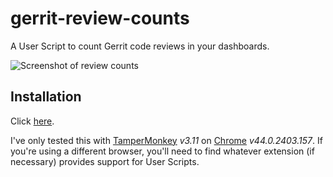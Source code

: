 # gerrit-review-counts
A User Script to count Gerrit code reviews in your dashboards.

![Screenshot of review counts](http://i.imgur.com/ZEkax5r.png)

## Installation

Click [here](https://github.com/dolph/gerrit-review-counts/raw/master/gerrit-review-counts.user.js).

I've only tested this with [TamperMonkey](https://chrome.google.com/webstore/detail/tampermonkey/dhdgffkkebhmkfjojejmpbldmpobfkfo) *v3.11* on [Chrome](http://www.google.com/chrome/) *v44.0.2403.157*. If you're using a different browser, you'll need to find whatever extension (if necessary) provides support for User Scripts.
